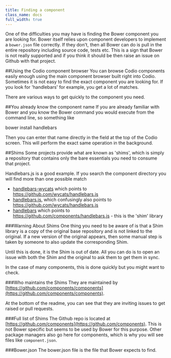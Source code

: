 ```yaml
---
title: Finding a component
class_name: docs
full_width: true
---
```


One of the difficulties you may have is finding the Bower component you are looking for. Bower itself relies upon component developers to implement a `bower.json` file correctly. If they don't, then all Bower can do is pull in the entire repository including source code, tests etc. This is a sign that Bower is not really supported and if you think it should be then raise an issue on Github with that project.

##Using the Codio component browser
You can browse Codio components easily enough using the main component browser built right into Codio. Sometimes it is not easy to find the exact component you are looking for. If you look for 'handlebars' for example, you get a lot of matches. 

There are various ways to get quickly to the component you need.

##You already know the component name
If you are already familiar with Bower and you know the Bower command you would execute from the command line, so something like

  bower install handlebars

Then you can enter that name directly in the field at the top of the Codio screen. This will perform the exact same operation in the background.

##Shims
Some projects provide what are known as 'shims', which is simply a repository that contains only the bare essentials you need to consume that project.

Handlebars.js is a good example. If you search the component directory you will find more than one possible match

- [handlebars-wycats](https://github.com/wycats/handlebars.js) which points to https://github.com/wycats/handlebars.js
- [handlebars.js](https://github.com/wycats/handlebars.js), which confusingly also points to https://github.com/wycats/handlebars.js
- [handlebars](https://github.com/components/handlebars.js) which points to https://github.com/components/handlebars.js - this is the 'shim' library

###Warning About Shims
One thing you need to be aware of is that a Shim library is a copy of the original base repository and is not linked to the original. If a new version of the original appears, then some manual step is taken by someone to also update the corresponding Shim. 

Until this is done, it is the Shim is out of date. All you can do is to open an issue with both the Shim and the original to ask them to get them in sync.

In the case of many components, this is done quickly but you might want to check.

###Who maintains the Shims
They are maintained by [https://github.com/components/components](https://github.com/components/components).

At the bottom of the readme, you can see that they are inviting issues to get raised or pull requests.

###Full list of Shims
The Github repo is located at [https://github.com/components](https://github.com/components). This is not Bower specific but seems to be used by Bower for this purpose. Other package managers also go here for components, which is why you will see files like `component.json`.

###Bower.json
The bower.json file is the file that Bower expects to find.

